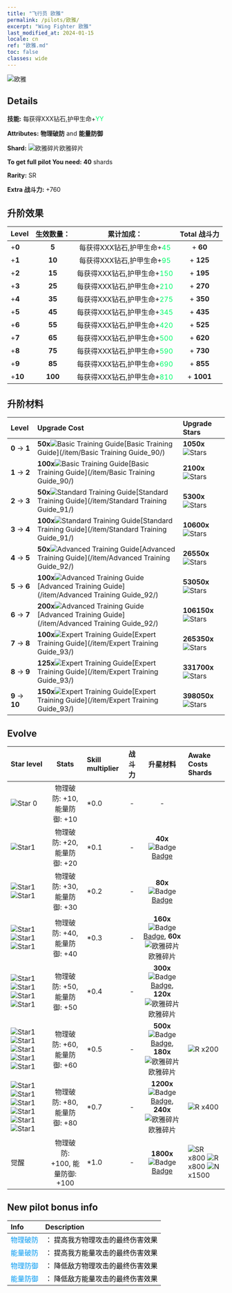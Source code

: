 ```yaml
---
title: "飞行员 欧雅"
permalink: /pilots/欧雅/
excerpt: "Wing Fighter 欧雅"
last_modified_at: 2024-01-15
locale: cn
ref: "欧雅.md"
toc: false
classes: wide
---
```



 ![欧雅](/images/pilots/aviator_piece_5016.png)

## Details

 **技能:** 每获得XXX钻石,护甲生命+<span style="color: #03ff6b">YY</span><br/><span style="color: #000000;"></span> 

 **Attributes:** **物理破防** and **能量防御**

 **Shard:** ![欧雅碎片](/images/pilots/Oya_Shard_p.png)欧雅碎片 

 **To get full pilot You need:** **40** shards 

 **Rarity:** SR 

 **Extra 战斗力:** +760 



## 升阶效果

  |  Level | 生效数量： |     累计加成：    | Total 战斗力 |
  |:----|:-----:|:-------------------:|:-------:|
  | +**0**  | **5**  | 每获得XXX钻石,护甲生命+<span style="color: #03ff6b">45</span><br/><span style="color: #000000;"></span>  | + **60** |
  | +**1**  | **10**  | 每获得XXX钻石,护甲生命+<span style="color: #03ff6b">95</span><br/><span style="color: #000000;"></span>  | + **125** |
  | +**2**  | **15**  | 每获得XXX钻石,护甲生命+<span style="color: #03ff6b">150</span><br/><span style="color: #000000;"></span>  | + **195** |
  | +**3**  | **25**  | 每获得XXX钻石,护甲生命+<span style="color: #03ff6b">210</span><br/><span style="color: #000000;"></span>  | + **270** |
  | +**4**  | **35**  | 每获得XXX钻石,护甲生命+<span style="color: #03ff6b">275</span><br/><span style="color: #000000;"></span>  | + **350** |
  | +**5**  | **45**  | 每获得XXX钻石,护甲生命+<span style="color: #03ff6b">345</span><br/><span style="color: #000000;"></span>  | + **435** |
  | +**6**  | **55**  | 每获得XXX钻石,护甲生命+<span style="color: #03ff6b">420</span><br/><span style="color: #000000;"></span>  | + **525** |
  | +**7**  | **65**  | 每获得XXX钻石,护甲生命+<span style="color: #03ff6b">500</span><br/><span style="color: #000000;"></span>  | + **620** |
  | +**8**  | **75**  | 每获得XXX钻石,护甲生命+<span style="color: #03ff6b">590</span><br/><span style="color: #000000;"></span>  | + **730** |
  | +**9**  | **85**  | 每获得XXX钻石,护甲生命+<span style="color: #03ff6b">690</span><br/><span style="color: #000000;"></span>  | + **855** |
  | +**10**  | **100**  | 每获得XXX钻石,护甲生命+<span style="color: #03ff6b">810</span><br/><span style="color: #000000;"></span>  | + **1001** |




## 升阶材料

  |  Level |      Upgrade Cost   |  Upgrade Stars  |
  |:-------|:--------------------|:----------------|
  | **0** -> **1**  | **50x**![Basic Training Guide](/images/item/Basic_Training_Guide_p.png)[Basic Training Guide](/item/Basic Training Guide_90/) | **1050x**![Stars](/images/item/Stars_p.png) |
  | **1** -> **2**  | **100x**![Basic Training Guide](/images/item/Basic_Training_Guide_p.png)[Basic Training Guide](/item/Basic Training Guide_90/) | **2100x**![Stars](/images/item/Stars_p.png) |
  | **2** -> **3**  | **50x**![Standard Training Guide](/images/item/Standard_Training_Guide_p.png)[Standard Training Guide](/item/Standard Training Guide_91/) | **5300x**![Stars](/images/item/Stars_p.png) |
  | **3** -> **4**  | **100x**![Standard Training Guide](/images/item/Standard_Training_Guide_p.png)[Standard Training Guide](/item/Standard Training Guide_91/) | **10600x**![Stars](/images/item/Stars_p.png) |
  | **4** -> **5**  | **50x**![Advanced Training Guide](/images/item/Advanced_Training_Guide_p.png)[Advanced Training Guide](/item/Advanced Training Guide_92/) | **26550x**![Stars](/images/item/Stars_p.png) |
  | **5** -> **6**  | **100x**![Advanced Training Guide](/images/item/Advanced_Training_Guide_p.png)[Advanced Training Guide](/item/Advanced Training Guide_92/) | **53050x**![Stars](/images/item/Stars_p.png) |
  | **6** -> **7**  | **200x**![Advanced Training Guide](/images/item/Advanced_Training_Guide_p.png)[Advanced Training Guide](/item/Advanced Training Guide_92/) | **106150x**![Stars](/images/item/Stars_p.png) |
  | **7** -> **8**  | **100x**![Expert Training Guide](/images/item/Expert_Training_Guide_p.png)[Expert Training Guide](/item/Expert Training Guide_93/) | **265350x**![Stars](/images/item/Stars_p.png) |
  | **8** -> **9**  | **125x**![Expert Training Guide](/images/item/Expert_Training_Guide_p.png)[Expert Training Guide](/item/Expert Training Guide_93/) | **331700x**![Stars](/images/item/Stars_p.png) |
  | **9** -> **10**  | **150x**![Expert Training Guide](/images/item/Expert_Training_Guide_p.png)[Expert Training Guide](/item/Expert Training Guide_93/) | **398050x**![Stars](/images/item/Stars_p.png) |




## Evolve

  |  Star level | Stats | Skill multiplier | 战斗力 | 升星材料 | Awake Costs Shards |
  |:------------|:-----:|:-------------------|:----------------:|:--------------------:|:-------------|
  | ![Star 0](/images/s0.png)  | 物理破防: +10, 能量防御: +10  | *0.0  | -  | -  |  |
  | ![Star1](/images/s1.png)  | 物理破防: +20, 能量防御: +20  | *0.1  | -  | **40x**![Badge](/images/item/Badge_p.png)[Badge](/item/Badge_94/)  |  |
  | ![Star1](/images/s1.png)![Star1](/images/s1.png)  | 物理破防: +30, 能量防御: +30  | *0.2  | -  | **80x**![Badge](/images/item/Badge_p.png)[Badge](/item/Badge_94/)  |  |
  | ![Star1](/images/s1.png)![Star1](/images/s1.png)![Star1](/images/s1.png)  | 物理破防: +40, 能量防御: +40  | *0.3  | -  | **160x**![Badge](/images/item/Badge_p.png)[Badge](/item/Badge_94/), **60x**![欧雅碎片](/images/pilots/Oya_Shard_p.png)欧雅碎片  |  |
  | ![Star1](/images/s1.png)![Star1](/images/s1.png)![Star1](/images/s1.png)![Star1](/images/s1.png)  | 物理破防: +50, 能量防御: +50  | *0.4  | -  | **300x**![Badge](/images/item/Badge_p.png)[Badge](/item/Badge_94/), **120x**![欧雅碎片](/images/pilots/Oya_Shard_p.png)欧雅碎片  |  |
  | ![Star1](/images/s1.png)![Star1](/images/s1.png)![Star1](/images/s1.png)![Star1](/images/s1.png)![Star1](/images/s1.png)  | 物理破防: +60, 能量防御: +60  | *0.5  | -  | **500x**![Badge](/images/item/Badge_p.png)[Badge](/item/Badge_94/), **180x**![欧雅碎片](/images/pilots/Oya_Shard_p.png)欧雅碎片  |  ![R](/images/pilots/R_p.png) x200 |
  | ![Star1](/images/s1.png)![Star1](/images/s1.png)![Star1](/images/s1.png)![Star1](/images/s1.png)![Star1](/images/s1.png)![Star1](/images/s1.png)  | 物理破防: +80, 能量防御: +80  | *0.7  | -  | **1200x**![Badge](/images/item/Badge_p.png)[Badge](/item/Badge_94/), **240x**![欧雅碎片](/images/pilots/Oya_Shard_p.png)欧雅碎片  |  ![R](/images/pilots/R_p.png) x400 |
  | 觉醒  | 物理破防: +100, 能量防御: +100  | *1.0  | -  | **1800x**![Badge](/images/item/Badge_p.png)[Badge](/item/Badge_94/)  |  ![SR](/images/pilots/SR_p.png) x800 ![R](/images/pilots/R_p.png) x800 ![N](/images/pilots/N_p.png) x1500 |



## New pilot bonus info

  |  Info |  Description |
  |:------|:-------------|
  | <span style="color: #0099f2">物理破防</span> | <span style="color: #000000;">： 提高我方物理攻击的最终伤害效果</span> |
  | <span style="color: #0099f2">能量破防</span> | <span style="color: #000000;">： 提高我方能量攻击的最终伤害效果</span> |
  | <span style="color: #0099f2">物理防御</span> | <span style="color: #000000;">： 降低敌方物理攻击的最终伤害效果</span> |
  | <span style="color: #0099f2">能量防御</span> | <span style="color: #000000;">： 降低敌方能量攻击的最终伤害效果</span> |

